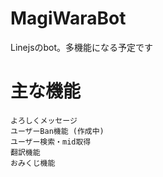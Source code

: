 # MagiWaraBot
Linejsのbot。多機能になる予定です

# 主な機能
```
よろしくメッセージ
ユーザーBan機能 (作成中)
ユーザー検索・mid取得
翻訳機能
おみくじ機能
```